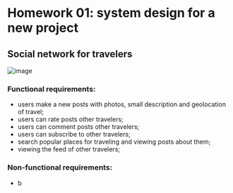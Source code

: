 Homework 01: system design for a new project
=======

## Social network for travelers
![image](https://github.com/user-attachments/assets/2712c495-7088-4746-a2e3-df7fb2bdcffc)


### Functional requirements:
 - users make a new posts with photos, small description and geolocation of travel;
 - users can rate posts other travelers;
 - users can comment posts other travelers;
 - users can subscribe to other travelers;
 - search popular places for traveling and viewing posts about them;
 - viewing the feed of other travelers;


### Non-functional requirements:
 - b
